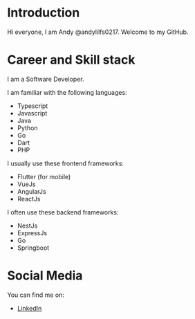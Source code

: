 # Introduction
Hi everyone, I am Andy @andylilfs0217. Welcome to my GitHub.

# Career and Skill stack
I am a Software Developer.  


I am familiar with the following languages:  
- Typescript
- Javascript
- Java
- Python
- Go
- Dart
- PHP


I usually use these frontend frameworks:  
- Flutter (for mobile)
- VueJs
- AngularJs
- ReactJs


I often use these backend frameworks:  
- NestJs
- ExpressJs
- Go
- Springboot

# Social Media
You can find me on:
- [LinkedIn](https://www.linkedin.com/in/andyli0217/)
